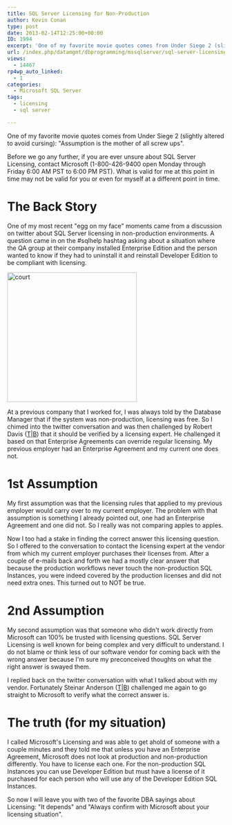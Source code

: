 ```yaml
---
title: SQL Server Licensing for Non-Production
author: Kevin Conan
type: post
date: 2013-02-14T12:25:00+00:00
ID: 1994
excerpt: 'One of my favorite movie quotes comes from Under Siege 2 (slightly altered to avoid cursing):  "Assumption is the mother of all screw ups".'
url: /index.php/datamgmt/dbprogramming/mssqlserver/sql-server-licensing-for-non-1/
views:
  - 14467
rp4wp_auto_linked:
  - 1
categories:
  - Microsoft SQL Server
tags:
  - licensing
  - sql server

---
```

One of my favorite movie quotes comes from Under Siege 2 (slightly altered to avoid cursing): "Assumption is the mother of all screw ups".

Before we go any further, if you are ever unsure about SQL Server Licensing, contact Microsoft (1-800-426-9400 open Monday through Friday 6:00 AM PST to 6:00 PM PST). What is valid for me at this point in time may not be valid for you or even for myself at a different point in time.

# The Back Story

One of my most recent "egg on my face" moments came from a discussion on twitter about SQL Server licensing in non-production environments. A question came in on the #sqlhelp hashtag asking about a situation where the QA group at their company installed Enterprise Edition and the person wanted to know if they had to uninstall it and reinstall Developer Edition to be compliant with licensing. 

<div class="image_block">
  <a href="http://www.flickr.com/photos/xurble/376588066/"><img alt="court" src="https://lessthandot.z19.web.core.windows.net/wp-content/uploads/users/kconan/neon question mark.jpg?mtime=1360851095" width="300" height="300" /></a>
</div>

At a previous company that I worked for, I was always told by the Database Manager that if the system was non-production, licensing was free. So I chimed into the twitter conversation and was then challenged by Robert Davis ([T][1]|[B][2]) that it should be verified by a licensing expert. He challenged it based on that Enterprise Agreements can override regular licensing. My previous employer had an Enterprise Agreement and my current one does not.

# 1st Assumption

My first assumption was that the licensing rules that applied to my previous employer would carry over to my current employer. The problem with that assumption is something I already pointed out, one had an Enterprise Agreement and one did not. So I really was not comparing apples to apples.

Now I too had a stake in finding the correct answer this licensing question. So I offered to the conversation to contact the licensing expert at the vendor from which my current employer purchases their licenses from. After a couple of e-mails back and forth we had a mostly clear answer that because the production workflows never touch the non-production SQL Instances, you were indeed covered by the production licenses and did not need extra ones. This turned out to NOT be true.

# 2nd Assumption

My second assumption was that someone who didn't work directly from Microsoft can 100% be trusted with licensing questions. SQL Server Licensing is well known for being complex and very difficult to understand. I do not blame or think less of our software vendor for coming back with the wrong answer because I'm sure my preconceived thoughts on what the right answer is swayed them.

I replied back on the twitter conversation with what I talked about with my vendor. Fortunately Steinar Anderson ([T][3]|[B][4]) challenged me again to go straight to Microsoft to verify what the correct answer is.

# The truth (for my situation)

I called Microsoft's Licensing and was able to get ahold of someone with a couple minutes and they told me that unless you have an Enterprise Agreement, Microsoft does not look at production and non-production differently. You have to license each one. For the non-production SQL Instances you can use Developer Edition but must have a license of it purchased for each person who will use any of the Developer Edition SQL Instances.

So now I will leave you with two of the favorite DBA sayings about Licensing: "It depends" and "Always confirm with Microsoft about your licensing situation".

 [1]: https://twitter.com/SQLSoldier
 [2]: http://www.sqlsoldier.com
 [3]: https://twitter.com/SQLSteinar
 [4]: http://www.sqlservice.se/blogg